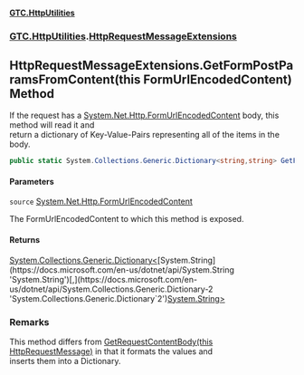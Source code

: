#### [GTC.HttpUtilities](GTC.HttpUtilities.md 'GTC.HttpUtilities')
### [GTC.HttpUtilities](GTC.HttpUtilities.md#GTC.HttpUtilities 'GTC.HttpUtilities').[HttpRequestMessageExtensions](GTC.HttpUtilities.md#GTC.HttpUtilities.HttpRequestMessageExtensions 'GTC.HttpUtilities.HttpRequestMessageExtensions')

## HttpRequestMessageExtensions.GetFormPostParamsFromContent(this FormUrlEncodedContent) Method

If the request has a [System.Net.Http.FormUrlEncodedContent](https://docs.microsoft.com/en-us/dotnet/api/System.Net.Http.FormUrlEncodedContent 'System.Net.Http.FormUrlEncodedContent') body, this method will read it and  
return a dictionary of Key-Value-Pairs representing all of the items in the body.

```csharp
public static System.Collections.Generic.Dictionary<string,string> GetFormPostParamsFromContent(this System.Net.Http.FormUrlEncodedContent source);
```
#### Parameters

<a name='GTC.HttpUtilities.HttpRequestMessageExtensions.GetFormPostParamsFromContent(thisSystem.Net.Http.FormUrlEncodedContent).source'></a>

`source` [System.Net.Http.FormUrlEncodedContent](https://docs.microsoft.com/en-us/dotnet/api/System.Net.Http.FormUrlEncodedContent 'System.Net.Http.FormUrlEncodedContent')

The FormUrlEncodedContent to which this method is exposed.

#### Returns
[System.Collections.Generic.Dictionary&lt;](https://docs.microsoft.com/en-us/dotnet/api/System.Collections.Generic.Dictionary-2 'System.Collections.Generic.Dictionary`2')[System.String](https://docs.microsoft.com/en-us/dotnet/api/System.String 'System.String')[,](https://docs.microsoft.com/en-us/dotnet/api/System.Collections.Generic.Dictionary-2 'System.Collections.Generic.Dictionary`2')[System.String](https://docs.microsoft.com/en-us/dotnet/api/System.String 'System.String')[&gt;](https://docs.microsoft.com/en-us/dotnet/api/System.Collections.Generic.Dictionary-2 'System.Collections.Generic.Dictionary`2')

### Remarks
This method differs from [GetRequestContentBody(this HttpRequestMessage)](HttpRequestMessageExtensions.GetRequestContentBody(thisHttpRequestMessage).md 'GTC.HttpUtilities.HttpRequestMessageExtensions.GetRequestContentBody(this System.Net.Http.HttpRequestMessage)') in that it formats the values and   
inserts them into a Dictionary.